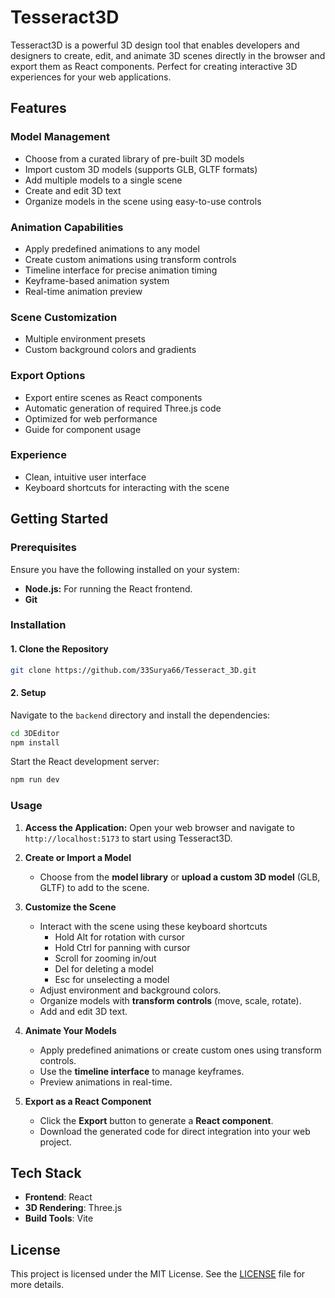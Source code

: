 # Tesseract3D

Tesseract3D is a powerful 3D design tool that enables developers and designers to create, edit, and animate 3D scenes directly in the browser and export them as React components. Perfect for creating interactive 3D experiences for your web applications.

## Features

### Model Management
- Choose from a curated library of pre-built 3D models
- Import custom 3D models (supports GLB, GLTF formats)
- Add multiple models to a single scene
- Create and edit 3D text
- Organize models in the scene using easy-to-use controls

### Animation Capabilities
- Apply predefined animations to any model
- Create custom animations using transform controls
- Timeline interface for precise animation timing
- Keyframe-based animation system
- Real-time animation preview

### Scene Customization
- Multiple environment presets
- Custom background colors and gradients

### Export Options
- Export entire scenes as React components
- Automatic generation of required Three.js code
- Optimized for web performance
- Guide for component usage

### Experience
- Clean, intuitive user interface
- Keyboard shortcuts for interacting with the scene

## Getting Started

### Prerequisites

Ensure you have the following installed on your system:

- **Node.js:** For running the React frontend.
- **Git**


### Installation

#### 1. Clone the Repository

```bash
git clone https://github.com/33Surya66/Tesseract_3D.git
```

#### 2. Setup

Navigate to the `backend` directory and install the dependencies:

```bash
cd 3DEditor
npm install
```

Start the React development server:

```bash
npm run dev
```

### Usage

1. **Access the Application:**
   Open your web browser and navigate to `http://localhost:5173` to start using Tesseract3D.

2. **Create or Import a Model**  
   - Choose from the **model library** or **upload a custom 3D model** (GLB, GLTF) to add to the scene.  

3. **Customize the Scene**
   - Interact with the scene using these keyboard shortcuts
       - Hold Alt for rotation with cursor
       - Hold Ctrl for panning with cursor
       - Scroll for zooming in/out
       - Del for deleting a model
       - Esc for unselecting a model
   - Adjust environment and background colors.  
   - Organize models with **transform controls** (move, scale, rotate).  
   - Add and edit 3D text.  

5. **Animate Your Models**  
   - Apply predefined animations or create custom ones using transform controls.  
   - Use the **timeline interface** to manage keyframes.  
   - Preview animations in real-time.  

6. **Export as a React Component**  
   - Click the **Export** button to generate a **React component**.  
   - Download the generated code for direct integration into your web project.
  
     
## Tech Stack

- **Frontend**: React
- **3D Rendering**: Three.js
- **Build Tools**: Vite

## License
This project is licensed under the MIT License. See the [LICENSE](LICENSE) file for more details.

